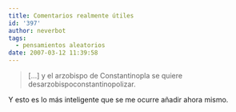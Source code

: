 ```yaml
---
title: Comentarios realmente útiles
id: '397'
author: neverbot
tags:
  - pensamientos aleatorios
date: 2007-03-12 11:39:58
---
```


> \[...\] y el arzobispo de Constantinopla se quiere desarzobispoconstantinopolizar.

Y esto es lo más inteligente que se me ocurre añadir ahora mismo.